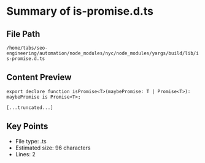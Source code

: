 # Summary of is-promise.d.ts
  
## File Path
`/home/tabs/seo-engineering/automation/node_modules/nyc/node_modules/yargs/build/lib/is-promise.d.ts`

## Content Preview
```
export declare function isPromise<T>(maybePromise: T | Promise<T>): maybePromise is Promise<T>;

[...truncated...]
```

## Key Points
- File type: .ts
- Estimated size: 96 characters
- Lines: 2
